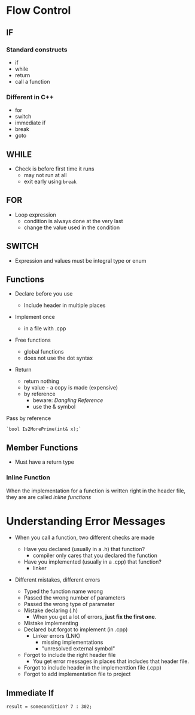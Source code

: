 # Flow Control

## IF

### Standard constructs 

- if
- while
- return
- call a function

### Different in C++

- for
- switch
- immediate if
- break
- goto

## WHILE

- Check is before first time it runs
	- may not run at all
	- exit early using `break`


## FOR

- Loop expression
	- condition is always done at the very last
	- change the value used in the condition

## SWITCH

- Expression and values must be integral type or enum

## Functions

- Declare before you use
	- Include header in multiple places
- Implement once
	- in a file with .cpp

- Free functions
	- global functions
	- does not use the dot syntax

- Return 
	- return nothing
	- by value - a copy is made (expensive)
	- by reference
		- beware: _Dangling Reference_
		- use the & symbol

Pass by reference

	`bool Is2MorePrime(int& x);`

## Member Functions

- Must have a return type

### Inline Function
When the implementation for a function is written right in the header file,
they are are called _inline functions_

# Understanding Error Messages

- When you call a function, two different checks are made
	- Have you declared (usually in a .h) that function?
		- compiler only cares that you declared the function
	- Have you implemented (usually in a .cpp) that function?
		- linker

- Different mistakes, different errors
	- Typed the function name wrong
	- Passed the wrong number of parameters
	- Passed the wrong type of parameter
	- Mistake declaring (.h)
		- When you get a lot of errors, __just fix the first one__.
	- Mistake implementing
	- Declared but forgot to implement (in .cpp)
		- Linker errors (LNK)
			- missing implementations
			- "unresolved external symbol"
	- Forgot to include the right header file
		- You get error messages in places that includes that header file.
	- Forgot to include header in the implementtion file (.cpp)
	- Forgot to add implementation file to project

## Immediate If

`result = somecondition? 7 : 302;`



